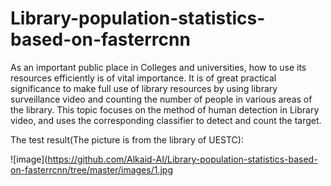 # Library-population-statistics-based-on-fasterrcnn
As an important public place in Colleges and universities, how to use its resources efficiently is of vital importance. It is of great practical significance to make full use of library resources by using library surveillance video and counting the number of people in various areas of the library. This topic focuses on the method of human detection in Library video, and uses the corresponding classifier to detect and count the target.

The test result(The picture is from the library of UESTC):

![image](https://github.com/Alkaid-AI/Library-population-statistics-based-on-fasterrcnn/tree/master/images/1.jpg
